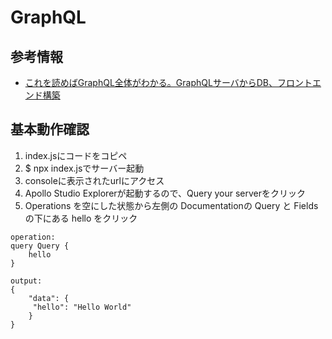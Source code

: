 # GraphQL

## 参考情報
* [これを読めばGraphQL全体がわかる。GraphQLサーバからDB、フロントエンド構築](https://reffect.co.jp/html/graphql/)

## 基本動作確認
1. index.jsにコードをコピペ
2. $ npx index.jsでサーバー起動
3. consoleに表示されたurlにアクセス
4. Apollo Studio Explorerが起動するので、Query your serverをクリック
5. Operations を空にした状態から左側の Documentationの Query と Fields の下にある hello をクリック

```
operation:
query Query {
    hello
}

output:
{
    "data": {
     "hello": "Hello World"
    }
}
```
